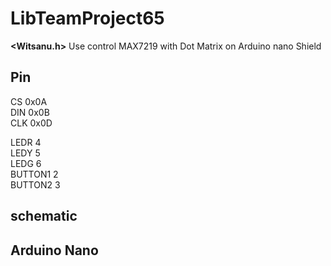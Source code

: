 # LibTeamProject65
**<Witsanu.h>**  Use control MAX7219 with Dot Matrix on Arduino nano Shield    
## Pin
CS  0x0A      
DIN 0x0B   
CLK 0x0D   

LEDR 4     
LEDY 5     
LEDG 6     
BUTTON1 2   
BUTTON2 3   

## schematic

## Arduino Nano



